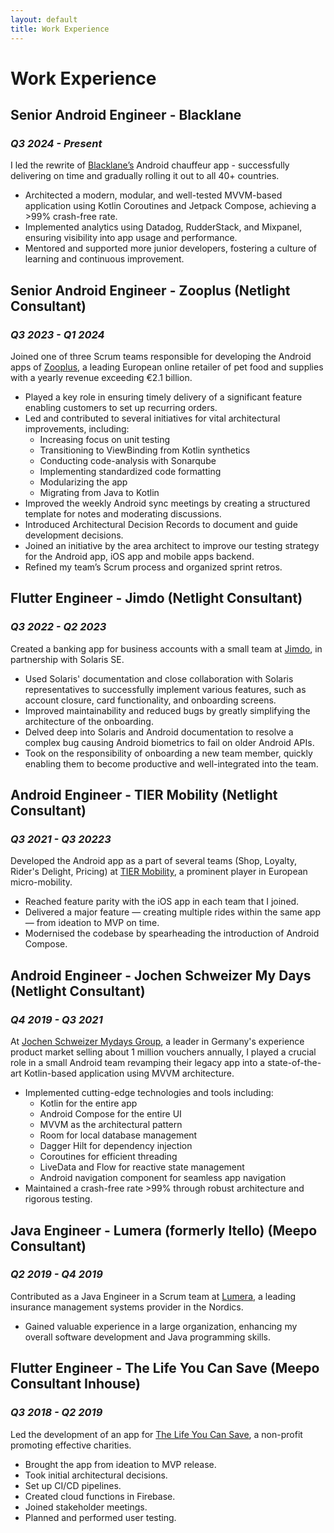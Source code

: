 ```yaml
---
layout: default
title: Work Experience
---
```


# Work Experience

## Senior Android Engineer - Blacklane

### _Q3 2024 - Present_

I led the rewrite of [Blacklane’s](https://www.blacklane.com/en/) Android chauffeur app - successfully delivering on time and gradually rolling it out to all 40+ countries.

- Architected a modern, modular, and well-tested MVVM-based application using Kotlin Coroutines and Jetpack Compose, achieving a >99% crash-free rate.
- Implemented analytics using Datadog, RudderStack, and Mixpanel, ensuring visibility into app usage and performance.
- Mentored and supported more junior developers, fostering a culture of learning and continuous improvement.

## Senior Android Engineer - Zooplus (Netlight Consultant)

### _Q3 2023 - Q1 2024_

Joined one of three Scrum teams responsible for developing the Android apps of
[Zooplus](https://www.zooplus.com/), a leading European online retailer of pet
food and supplies with a yearly revenue exceeding €2.1 billion.

- Played a key role in ensuring timely delivery of a significant feature
  enabling customers to set up recurring orders.
- Led and contributed to several initiatives for vital architectural
  improvements, including:
  - Increasing focus on unit testing
  - Transitioning to ViewBinding from Kotlin synthetics
  - Conducting code-analysis with Sonarqube
  - Implementing standardized code formatting
  - Modularizing the app
  - Migrating from Java to Kotlin
- Improved the weekly Android sync meetings by creating a structured template
  for notes and moderating discussions.
- Introduced Architectural Decision Records to document and guide development
  decisions.
- Joined an initiative by the area architect to improve our testing strategy for
  the Android app, iOS app and mobile apps backend.
- Refined my team’s Scrum process and organized sprint retros.

## Flutter Engineer - Jimdo (Netlight Consultant)

### _Q3 2022 - Q2 2023_

Created a banking app for business accounts with a small team at
[Jimdo](https://www.jimdo.com/), in partnership with Solaris SE.

- Used Solaris' documentation and close collaboration with Solaris
  representatives to successfully implement various features, such as account
  closure, card functionality, and onboarding screens.
- Improved maintainability and reduced bugs by greatly simplifying the
  architecture of the onboarding.
- Delved deep into Solaris and Android documentation to resolve a complex bug
  causing Android biometrics to fail on older Android APIs.
- Took on the responsibility of onboarding a new team member, quickly enabling
  them to become productive and well-integrated into the team.

## Android Engineer - TIER Mobility (Netlight Consultant)

### _Q3 2021 - Q3 20223_

Developed the Android app as a part of several teams (Shop, Loyalty, Rider's
Delight, Pricing) at [TIER Mobility](https://www.tier.app/en/), a prominent
player in European micro-mobility.

- Reached feature parity with the iOS app in each team that I joined.
- Delivered a major feature — creating multiple rides within the same app — from
  ideation to MVP on time.
- Modernised the codebase by spearheading the introduction of Android Compose.

## Android Engineer - Jochen Schweizer My Days (Netlight Consultant)

### _Q4 2019 - Q3 2021_

At [Jochen Schweizer Mydays Group](https://www.jochen-schweizer.de/), a leader
in Germany's experience product market selling about 1 million vouchers
annually, I played a crucial role in a small Android team revamping their legacy
app into a state-of-the-art Kotlin-based application using MVVM architecture.

- Implemented cutting-edge technologies and tools including:
  - Kotlin for the entire app
  - Android Compose for the entire UI
  - MVVM as the architectural pattern
  - Room for local database management
  - Dagger Hilt for dependency injection
  - Coroutines for efficient threading
  - LiveData and Flow for reactive state management
  - Android navigation component for seamless app navigation
- Maintained a crash-free rate >99% through robust architecture and rigorous
  testing.

<!--Keywords: Android, Kotlin, Firebase, Firebase Remote Config, Bitrise, Scrum,
  Dagger Hilt, retrofit2, Android Compose, LeakCanary, Hyperion, Espresso,
  Adjust, Emarsys-->

## Java Engineer - Lumera (formerly Itello) (Meepo Consultant)

### _Q2 2019 - Q4 2019_

Contributed as a Java Engineer in a Scrum team at
[Lumera](https://lumera.com/en/), a leading insurance management systems
provider in the Nordics.

- Gained valuable experience in a large organization, enhancing my overall
  software development and Java programming skills.

<!--Keywords: Java, Scrum, Insurtech, SQL, Jenkins-->

## Flutter Engineer - The Life You Can Save (Meepo Consultant Inhouse)

### _Q3 2018 - Q2 2019_

Led the development of an app for
[The Life You Can Save](https://www.thelifeyoucansave.org/), a non-profit
promoting effective charities.

- Brought the app from ideation to MVP release.
- Took initial architectural decisions.
- Set up CI/CD pipelines.
- Created cloud functions in Firebase.
- Joined stakeholder meetings.
- Planned and performed user testing.

<!--Keywords: Flutter, Dart, Firebase, Firease cloud functions, Fastlane, Jenkins-->
